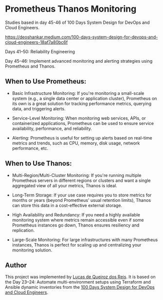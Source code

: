 # Prometheus Thanos Monitoring

Studies based in day 45-46 of 100 Days System Design for DevOps and Cloud Engineers.

https://deoshankar.medium.com/100-days-system-design-for-devops-and-cloud-engineers-18af7a80bc6f

Days 41–50: Reliability Engineering

Day 45–46: Implement advanced monitoring and alerting strategies using Prometheus and Thanos.

## When to Use Prometheus:

* Basic Infrastructure Monitoring: If you're monitoring a small-scale system (e.g., a single data center or application cluster), Prometheus on its own is a great solution for tracking performance metrics, querying data, and triggering alerts.

* Service-Level Monitoring: When monitoring web services, APIs, or containerized applications, Prometheus can be used to ensure service availability, performance, and reliability.

* Alerting: Prometheus is useful for setting up alerts based on real-time metrics and trends, such as CPU, memory, disk usage, network performance, etc.

## When to Use Thanos:

* Multi-Region/Multi-Cluster Monitoring: If you're running multiple Prometheus servers in different regions or clusters and want a single aggregated view of all your metrics, Thanos is ideal.

* Long-Term Storage: If your use case requires you to store metrics for months or years (beyond Prometheus' usual retention limits), Thanos can  store this data in a cost-effective external storage.

* High Availability and Redundancy: If you need a highly available monitoring system where metrics remain accessible even if some Prometheus instances go down, Thanos ensures resiliency and replication.

* Large-Scale Monitoring: For large infrastructures with many Prometheus instances, Thanos is perfect for scaling up and centralizing your monitoring solution.

## Author
This project was implemented by [Lucas de Queiroz dos Reis][2]. It is based on the Day 23–24: Automate multi-environment setups using Terraform and Ansible dynamic inventories from the [100 Days System Design for DevOps and Cloud Engineers][1].

[1]: https://deoshankar.medium.com/100-days-system-design-for-devops-and-cloud-engineers-18af7a80bc6f "Medium - Deo Shankar 100 Days"
[2]: https://www.linkedin.com/in/lucas-de-queiroz/ "LinkedIn - Lucas de Queiroz"